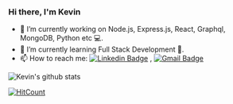 ### Hi there, I'm Kevin 
- 🔭 I’m currently working on Node.js, Express.js, React, Graphql, MongoDB, Python etc 💻.
- 🌱 I’m currently learning Full Stack Development 🚀.
- 📫 How to reach me: [![Linkedin Badge](https://img.shields.io/badge/-LinkedIn-blue?style=flat-square&logo=Linkedin&logoColor=white&link=https://https://www.linkedin.com/in/kevin-matthews-/)](https://www.linkedin.com/in/kevin-matthews-/) , [![Gmail Badge](https://img.shields.io/badge/-Gmail-c14438?style=flat-square&logo=Gmail&logoColor=white&link=mailto:kevmatthews3@gmail.com.com)](mailto:kevmatthews3@gmail.com)


![Kevin's github stats](https://github-readme-stats.vercel.app/api?username=KevinKM3&show_icons=true&hide=["issues"])

[![HitCount](http://hits.dwyl.com/KevinKM3/KevinKM3.svg)](http://hits.dwyl.com/kevinkm3/kevinkm3)

<!--
**KevinKM3/KevinKM3** is a ✨ _special_ ✨ repository because its `README.md` (this file) appears on your GitHub profile.

Here are some ideas to get you started:

- 🔭 I’m currently working on ...
- 🌱 I’m currently learning ...
- 👯 I’m looking to collaborate on ...
- 🤔 I’m looking for help with ...
- 💬 Ask me about ...
- 📫 How to reach me: ...
- 😄 Pronouns: ...
- ⚡ Fun fact: ...
https://www.linkedin.com/in/kevin-matthews-/
-->
